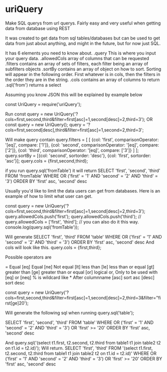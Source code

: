 # uriQuery
Make SQL querys from url querys. Fairly easy and very useful when getting data from database using REST

It was created to get data from sql tables/databases but can be used to get data from just about anything, and might in the future, but for now just SQL.


It has 6 elements you need to know about.
.query This is where you input your query data.
.allowedCols array of columns that can be requested
.filters contains an array of sets of filters, each filter being an array of subfilters objects
.sortBy contains an array of object on how to sort. Sorting will appear in the following order. First whatever is in cols, then the filters in the order they are in the string.
.cols contains an array of columns to return
.sql('from') returns a select 


Assuming you know JSON this will be explained by example below

const UriQuery = require('uriQuery');

Run
const query = new UriQuery('?cols=first,second,third&filter=first[asc]=1,second[desc]=2,third=3');
OR
const query = new UriQuery();
query = '?cols=first,second[desc],third&filter=first[asc]=1,second=2,third=3';

Will make query contain
query.filters = [
                    [
                        {col: 'first', comparisonOperator: '[eq]', compare: ['1']},
                        {col: 'second', comparisonOperator: '[eq]', compare: ['2']},
                        {col: 'third', comparisonOperator: '[eq]', compare: ['3']}
                    ]
                ];
query.sortBy = [{col: 'second', sortorder: 'desc'}, {col: 'first', sortorder: 'asc'}];
query.cols = {first,second,third};

if you run
query.sql('fromTable')
it will return
SELECT 'first', 'second', 'third' FROM 'fromTable' WHERE  OR ('first' = '1' AND 'second' = '2' AND 'third' = '3') ORDER BY 'first' asc, 'second' desc

Usually you'd like to limit the data users can get from databases.
Here is an example of how to limit what user can get.

const query = new UriQuery('?cols=first,second,third&filter=first[asc]=1,second[desc]=2,third=3');
query.allowedCols.push('first');
query.allowedCols.push('third');
// query.allowedCols = ['first', 'third']; // you can also do it this way.
console.log(query.sql('fromTable'));

Will generate
SELECT 'first', 'third' FROM 'table' WHERE  OR ('first' = '1' AND 'second' = '2' AND 'third' = '3') ORDER BY 'first' asc, 'second' desc
And cols will look like this.
query.cols = {first,third};

Possible operators are

= Equal
[eq] Equal
[ne] Not equal
[lt] less than
[le] less than or equal
[gt] greater than
[ge] greater than or equal
[or] logical or, Only to be used with [eq] or [neq]
% is wildcard like *
After columnname
[asc] sort asc
[desc] sort desc


const query = new UriQuery('?cols=first,second,third&filter=first[asc]=1,second[desc]=2,third=3&filter="first[ge]20');

Will generate the following sql when running query.sql('table');

SELECT 'first', 'second', 'third' FROM 'table' WHERE  OR ('first' = '1' AND 'second' = '2' AND 'third' = '3') OR 'first' >= '20' ORDER BY 'first' asc, 'second' desc

And query.sql('(select t1.first, t2.second, t2.third from table1 t1 join table2 t2 on t1.id = t2.id)');
Will return.
SELECT 'first', 'third' FROM '(select t1.first, t2.second, t2.third from table1 t1 join table2 t2 on t1.id = t2.id)' WHERE  OR ('first' = '1' AND 'second' = '2' AND 'third' = '3') OR 'first' >= '20' ORDER BY 'first' asc, 'second' desc